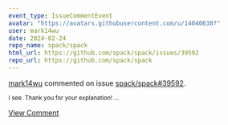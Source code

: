 ```yaml
---
event_type: IssueCommentEvent
avatar: "https://avatars.githubusercontent.com/u/14040638?"
user: mark14wu
date: 2024-02-24
repo_name: spack/spack
html_url: https://github.com/spack/spack/issues/39592
repo_url: https://github.com/spack/spack
---
```


<a href='https://github.com/mark14wu' target='_blank'>mark14wu</a> commented on issue <a href='https://github.com/spack/spack/issues/39592' target='_blank'>spack/spack#39592</a>.

<small>I see. Thank you for your explanation!...</small>

<a href='https://github.com/spack/spack/issues/39592' target='_blank'>View Comment</a>